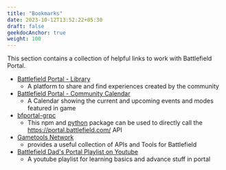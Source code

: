 ```yaml
---
title: "Bookmarks"
date: 2023-10-12T13:52:22+05:30
draft: false
geekdocAnchor: true
weight: 100
---
```


This section contains a collection of helpful links to work with Battlefield Portal.

- [Battlefield Portal - Library](https://bfportal.gg/)
  - A platform to share and find experiences created by the community
- [Battlefield Portal - Community Calendar](https://portal.battlefield.com/games/battlefield/battlefield-2042/community-calendar)
  - A Calendar showing the current and upcoming events and modes featured in game
- [bfportal-grpc](https://www.npmjs.com/package/bfportal-grpc)
  - This npm and [python](https://pypi.org/project/bfportal-grpc/) package can be used to directly call the https://portal.battlefield.com/ API
- [Gametools Network](https://gametools.network/)
  - provides a useful collection of APIs and Tools for Battlefield
- [Battlefield Dad's Portal Playlist on Youtube](https://www.youtube.com/@BattlefieldDad/playlists?view=50&sort=dd&shelf_id=5)
  - A youtube playlist for learning basics and advance stuff in portal
